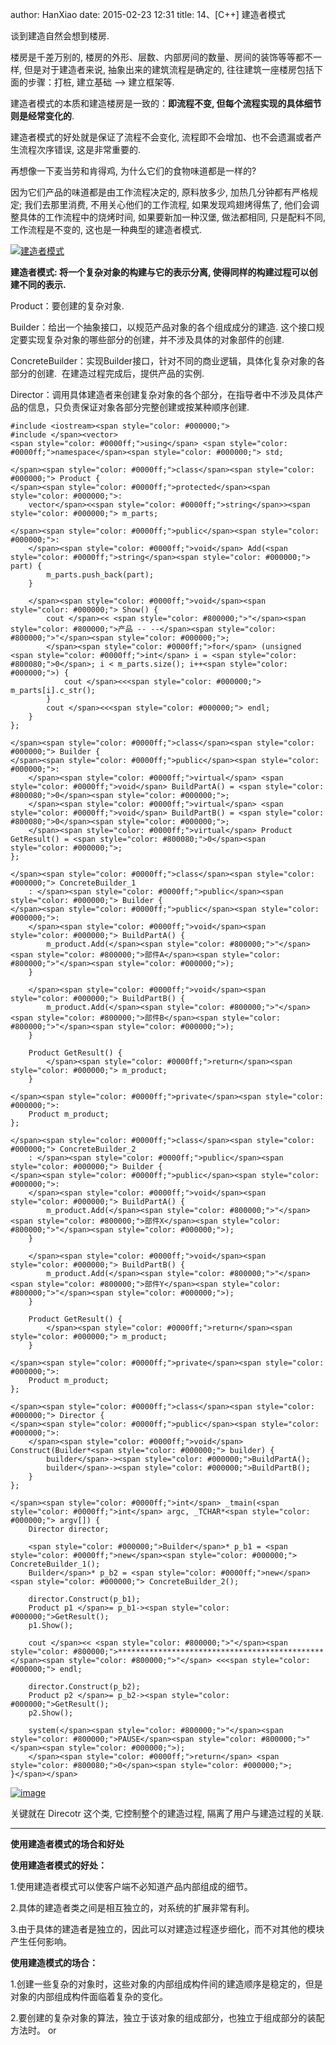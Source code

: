 author: HanXiao
date: 2015-02-23 12:31
title: 14、[C++] 建造者模式

谈到建造自然会想到楼房.

楼房是千差万别的, 楼房的外形、层数、内部房间的数量、房间的装饰等等都不一样, 但是对于建造者来说, 抽象出来的建筑流程是确定的, 往往建筑一座楼房包括下面的步骤：打桩, 建立基础 –> 建立框架等.

建造者模式的本质和建造楼房是一致的：**即流程不变, 但每个流程实现的具体细节则是经常变化的**.

建造者模式的好处就是保证了流程不会变化, 流程即不会增加、也不会遗漏或者产生流程次序错误, 这是非常重要的.

再想像一下麦当劳和肯得鸡, 为什么它们的食物味道都是一样的?

因为它们产品的味道都是由工作流程决定的, 原料放多少, 加热几分钟都有严格规定; 我们去那里消费, 不用关心他们的工作流程, 如果发现鸡翅烤得焦了, 他们会调整具体的工作流程中的烧烤时间, 如果要新加一种汉堡, 做法都相同, 只是配料不同, 工作流程是不变的, 这也是一种典型的建造者模式.



[![建造者模式](http://www.smallcpp.cn/wp-content/uploads/2015/02/thumb1.jpg)](http://www.smallcpp.cn/wp-content/uploads/2015/02/1f2dfcd7b30e.jpg)



**建造者模式: 将一个复杂对象的构建与它的表示分离, 使得同样的构建过程可以创建不同的表示.**

Product：要创建的复杂对象.

Builder：给出一个抽象接口，以规范产品对象的各个组成成分的建造. 这个接口规定要实现复杂对象的哪些部分的创建，并不涉及具体的对象部件的创建.

ConcreteBuilder：实现Builder接口，针对不同的商业逻辑，具体化复杂对象的各部分的创建.  在建造过程完成后，提供产品的实例.

Director：调用具体建造者来创建复杂对象的各个部分，在指导者中不涉及具体产品的信息，只负责保证对象各部分完整创建或按某种顺序创建.





    #include <iostream><span style="color: #000000;">
    #include </span><vector>
    <span style="color: #0000ff;">using</span> <span style="color: #0000ff;">namespace</span><span style="color: #000000;"> std;

    </span><span style="color: #0000ff;">class</span><span style="color: #000000;"> Product {
    </span><span style="color: #0000ff;">protected</span><span style="color: #000000;">:
        vector</span><<span style="color: #0000ff;">string</span>><span style="color: #000000;"> m_parts;

    </span><span style="color: #0000ff;">public</span><span style="color: #000000;">:
        </span><span style="color: #0000ff;">void</span> Add(<span style="color: #0000ff;">string</span><span style="color: #000000;"> part) {
            m_parts.push_back(part);
        }

        </span><span style="color: #0000ff;">void</span><span style="color: #000000;"> Show() {
            cout </span><< <span style="color: #800000;">"</span><span style="color: #800000;">产品 -- --</span><span style="color: #800000;">"</span><span style="color: #000000;">;
            </span><span style="color: #0000ff;">for</span> (unsigned <span style="color: #0000ff;">int</span> i = <span style="color: #800080;">0</span>; i < m_parts.size(); i++<span style="color: #000000;">) {
                cout </span><<<span style="color: #000000;"> m_parts[i].c_str();
            }
            cout </span><<<span style="color: #000000;"> endl;
        }
    };

    </span><span style="color: #0000ff;">class</span><span style="color: #000000;"> Builder {
    </span><span style="color: #0000ff;">public</span><span style="color: #000000;">:
        </span><span style="color: #0000ff;">virtual</span> <span style="color: #0000ff;">void</span> BuildPartA() = <span style="color: #800080;">0</span><span style="color: #000000;">;
        </span><span style="color: #0000ff;">virtual</span> <span style="color: #0000ff;">void</span> BuildPartB() = <span style="color: #800080;">0</span><span style="color: #000000;">;
        </span><span style="color: #0000ff;">virtual</span> Product GetResult() = <span style="color: #800080;">0</span><span style="color: #000000;">;
    };

    </span><span style="color: #0000ff;">class</span><span style="color: #000000;"> ConcreteBuilder_1
        : </span><span style="color: #0000ff;">public</span><span style="color: #000000;"> Builder {
    </span><span style="color: #0000ff;">public</span><span style="color: #000000;">:
        </span><span style="color: #0000ff;">void</span><span style="color: #000000;"> BuildPartA() {
            m_product.Add(</span><span style="color: #800000;">"</span><span style="color: #800000;">部件A</span><span style="color: #800000;">"</span><span style="color: #000000;">);
        }

        </span><span style="color: #0000ff;">void</span><span style="color: #000000;"> BuildPartB() {
            m_product.Add(</span><span style="color: #800000;">"</span><span style="color: #800000;">部件B</span><span style="color: #800000;">"</span><span style="color: #000000;">);
        }

        Product GetResult() {
            </span><span style="color: #0000ff;">return</span><span style="color: #000000;"> m_product;
        }

    </span><span style="color: #0000ff;">private</span><span style="color: #000000;">:
        Product m_product;
    };

    </span><span style="color: #0000ff;">class</span><span style="color: #000000;"> ConcreteBuilder_2
        : </span><span style="color: #0000ff;">public</span><span style="color: #000000;"> Builder {
    </span><span style="color: #0000ff;">public</span><span style="color: #000000;">:
        </span><span style="color: #0000ff;">void</span><span style="color: #000000;"> BuildPartA() {
            m_product.Add(</span><span style="color: #800000;">"</span><span style="color: #800000;">部件X</span><span style="color: #800000;">"</span><span style="color: #000000;">);
        }

        </span><span style="color: #0000ff;">void</span><span style="color: #000000;"> BuildPartB() {
            m_product.Add(</span><span style="color: #800000;">"</span><span style="color: #800000;">部件Y</span><span style="color: #800000;">"</span><span style="color: #000000;">);
        }

        Product GetResult() {
            </span><span style="color: #0000ff;">return</span><span style="color: #000000;"> m_product;
        }

    </span><span style="color: #0000ff;">private</span><span style="color: #000000;">:
        Product m_product;
    };

    </span><span style="color: #0000ff;">class</span><span style="color: #000000;"> Director {
    </span><span style="color: #0000ff;">public</span><span style="color: #000000;">:
        </span><span style="color: #0000ff;">void</span> Construct(Builder*<span style="color: #000000;"> builder) {
            builder</span>-><span style="color: #000000;">BuildPartA();
            builder</span>-><span style="color: #000000;">BuildPartB();
        }
    };

    </span><span style="color: #0000ff;">int</span> _tmain(<span style="color: #0000ff;">int</span> argc, _TCHAR*<span style="color: #000000;"> argv[]) {
        Director director;

        <span style="color: #000000;">Builder</span>* p_b1 = <span style="color: #0000ff;">new</span><span style="color: #000000;"> ConcreteBuilder_1();
        Builder</span>* p_b2 = <span style="color: #0000ff;">new</span><span style="color: #000000;"> ConcreteBuilder_2();

        director.Construct(p_b1);
        Product p1 </span>= p_b1-><span style="color: #000000;">GetResult();
        p1.Show();

        cout </span><< <span style="color: #800000;">"</span><span style="color: #800000;">**********************************************</span><span style="color: #800000;">"</span> <<<span style="color: #000000;"> endl;

        director.Construct(p_b2);
        Product p2 </span>= p_b2-><span style="color: #000000;">GetResult();
        p2.Show();

        system(</span><span style="color: #800000;">"</span><span style="color: #800000;">PAUSE</span><span style="color: #800000;">"</span><span style="color: #000000;">);
        </span><span style="color: #0000ff;">return</span> <span style="color: #800080;">0</span><span style="color: #000000;">;
    }</span></span>







[![image](http://www.smallcpp.cn/wp-content/uploads/2015/02/image_thumb26.png)](http://www.smallcpp.cn/wp-content/uploads/2015/02/image26.png)



关键就在 Direcotr 这个类, 它控制整个的建造过程, 隔离了用户与建造过程的关联.





* * *





**使用建造者模式的场合和好处**

**使用建造者模式的好处：**

1.使用建造者模式可以使客户端不必知道产品内部组成的细节。

2.具体的建造者类之间是相互独立的，对系统的扩展非常有利。

3.由于具体的建造者是独立的，因此可以对建造过程逐步细化，而不对其他的模块产生任何影响。

**使用建造模式的场合：**

1.创建一些复杂的对象时，这些对象的内部组成构件间的建造顺序是稳定的，但是对象的内部组成构件面临着复杂的变化。

2.要创建的复杂对象的算法，独立于该对象的组成部分，也独立于组成部分的装配方法时。
or 
